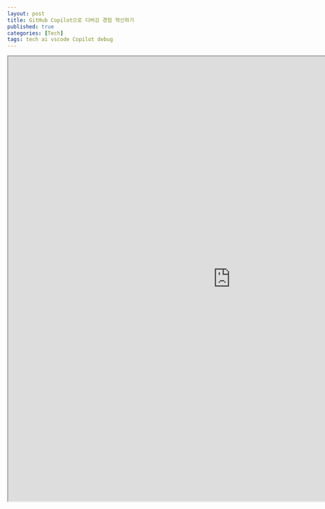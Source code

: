 ```yaml
---
layout: post
title: GitHub Copilot으로 디버깅 경험 혁신하기
published: true
categories: [Tech]
tags: tech ai vscode Copilot debug
---
```

<iframe width="1024" height="1024" src="https://docs.google.com/document/d/e/2PACX-1vSbO8rpA5Q-uZAD_LDF2Oyt3zGuPk7YaLbrvnFhWt2Dy1Scgfn364nlUEsnD_9eOtn7huLQ7zNwv-fK/pub?embedded=true"></iframe>    
    
